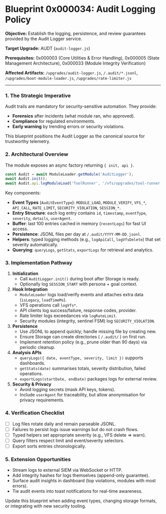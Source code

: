 # Blueprint 0x000034: Audit Logging Policy

**Objective:** Establish the logging, persistence, and review guarantees provided by the Audit Logger service.

**Target Upgrade:** AUDT (`audit-logger.js`)

**Prerequisites:** 0x000003 (Core Utilities & Error Handling), 0x000005 (State Management Architecture), 0x000033 (Module Integrity Verification)

**Affected Artifacts:** `/upgrades/audit-logger.js`, `/.audit/*.jsonl`, `/upgrades/boot-module-loader.js`, `/upgrades/rate-limiter.js`

---

### 1. The Strategic Imperative
Audit trails are mandatory for security-sensitive automation. They provide:
- **Forensics** after incidents (what module ran, who approved).
- **Compliance** for regulated environments.
- **Early warning** by trending errors or security violations.

This blueprint positions the Audit Logger as the canonical source for trustworthy telemetry.

### 2. Architectural Overview
The module exposes an async factory returning `{ init, api }`.

```javascript
const Audit = await ModuleLoader.getModule('AuditLogger');
await Audit.init();
await Audit.api.logModuleLoad('ToolRunner', '/vfs/upgrades/tool-runner.js', true);
```

Key components:
- **Event Types** (`AuditEventType`): `MODULE_LOAD`, `MODULE_VERIFY`, `VFS_*`, `API_CALL`, `RATE_LIMIT`, `SECURITY_VIOLATION`, `SESSION_*`.
- **Entry Structure**: each log entry contains `id`, `timestamp`, `eventType`, `severity`, `details`, `userAgent`.
- **Buffer**: last 100 entries cached in memory (`recentLogs`) for fast UI access.
- **Persistence**: JSONL files per day at `/.audit/YYYY-MM-DD.jsonl`.
- **Helpers**: typed logging methods (e.g., `logApiCall`, `logVfsDelete`) that set severity automatically.
- **Querying**: `queryLogs`, `getStats`, `exportLogs` for retrieval and analytics.

### 3. Implementation Pathway
1. **Initialization**
   - Call `AuditLogger.init()` during boot after Storage is ready.
   - Optionally log `SESSION_START` with persona + goal context.
2. **Hook Integration**
   - `ModuleLoader` logs load/verify events and attaches extra data (`isLegacy`, `loadTimeMs`).
   - VFS operations call `logVfs*`.
   - API clients log success/failure, response codes, provider.
   - Rate limiter logs exceedances via `logRateLimit`.
   - Security modules (integrity, sentinel FSM) log `SECURITY_VIOLATION`.
3. **Persistence**
   - Use JSONL to append quickly; handle missing file by creating new.
   - Ensure Storage can create directories ( `/.audit/` ) on first run.
   - Implement retention policy (e.g., prune older than 90 days) via periodic cleanup.
4. **Analysis APIs**
   - `queryLogs({ date, eventType, severity, limit })` supports dashboards.
   - `getStats(date)` summarises totals, severity distribution, failed operations.
   - `exportLogs(startDate, endDate)` packages logs for external review.
5. **Security & Privacy**
   - Avoid logging secrets (mask API keys, tokens).
   - Include `userAgent` for traceability, but allow anonymisation for privacy requirements.

### 4. Verification Checklist
- [ ] Log files rotate daily and remain parseable JSONL.
- [ ] Failures to persist logs issue warnings but do not crash flows.
- [ ] Typed helpers set appropriate severity (e.g., VFS delete ⇒ warn).
- [ ] Query filters respect limit and event/severity selectors.
- [ ] Export sorts entries chronologically.

### 5. Extension Opportunities
- Stream logs to external SIEM via WebSocket or HTTP.
- Add integrity hashes for logs themselves (append-only guarantee).
- Surface audit insights in dashboard (top violations, modules with most errors).
- Tie audit events into toast notifications for real-time awareness.

Update this blueprint when adding event types, changing storage formats, or integrating with new security tooling.
